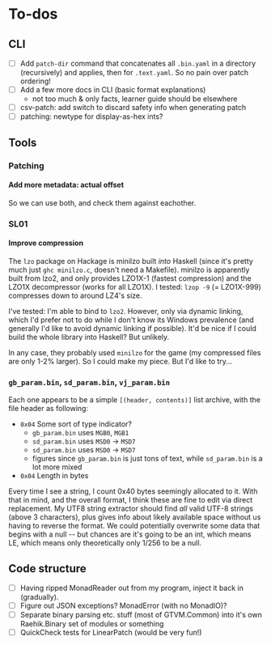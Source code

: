 # To-dos
## CLI
  * [ ] Add `patch-dir` command that concatenates all `.bin.yaml` in a directory
    (recursively) and applies, then for `.text.yaml`. So no pain over patch
    ordering!
  * [ ] Add a few more docs in CLI (basic format explanations)
    * not too much & only facts, learner guide should be elsewhere
  * [ ] csv-patch: add switch to discard safety info when generating patch
  * [ ] patching: newtype for display-as-hex ints?

## Tools
### Patching
#### Add more metadata: actual offset
So we can use both, and check them against eachother.

### SL01
#### Improve compression
The `lzo` package on Hackage is minilzo built *into* Haskell (since it's pretty
much just `ghc minilzo.c`, doesn't need a Makefile). minilzo is apparently built
from lzo2, and only provides LZO1X-1 (fastest compression) and the LZO1X
decompressor (works for all LZO1X). I tested: `lzop -9` (= LZO1X-999) compresses
down to around LZ4's size.

I've tested: I'm able to bind to `lzo2`. However, only via dynamic linking,
which I'd prefer not to do while I don't know its Windows prevalence (and
generally I'd like to avoid dynamic linking if possible). It'd be nice if I
could build the whole library into Haskell? But unlikely.

In any case, they probably used `minilzo` for the game (my compressed files are
only 1-2% larger). So I could make my piece. But I'd like to try...

### `gb_param.bin`, `sd_param.bin`, `vj_param.bin`
Each one appears to be a simple `[(header, contents)]` list archive, with the
file header as following:

  * `0x04` Some sort of type indicator?
    * `gb_param.bin` uses `MGB0`, `MGB1`
    * `sd_param.bin` uses `MSD0` -> `MSD7`
    * `sd_param.bin` uses `MSD0` -> `MSD7`
    * figures since `gb_param.bin` is just tons of text, while `sd_param.bin` is
      a lot more mixed
  * `0x04` Length in bytes

Every time I see a string, I count 0x40 bytes seemingly allocated to it. With
that in mind, and the overall format, I think these are fine to edit via direct
replacement. My UTF8 string extractor should find *all* valid UTF-8 strings
(above 3 characters), plus gives info about likely available space without us
having to reverse the format. We could potentially overwrite some data that
begins with a null -- but chances are it's going to be an int, which means LE,
which means only theoretically only 1/256 to be a null.

## Code structure
  * [ ] Having ripped MonadReader out from my program, inject it back in
        (gradually).
  * [ ] Figure out JSON exceptions? MonadError (with no MonadIO)?
  * [ ] Separate binary parsing etc. stuff (most of GTVM.Common) into it's own
        Raehik.Binary set of modules or something
  * [ ] QuickCheck tests for LinearPatch (would be very fun!)
